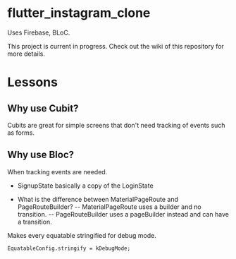 # flutter_instagram_clone

Uses Firebase, BLoC.

This project is current in progress. Check out the wiki of this repository for more details.


# Lessons
## Why use Cubit?
Cubits are great for simple screens that don't need tracking of events such as forms.

## Why use Bloc?
When tracking events are needed.


* SignupState basically a copy of the LoginState

- What is the difference between MaterialPageRoute and PageRouteBuilder?
-- MaterialPageRoute uses a builder and no transition.
-- PageRouteBuilder uses a pageBuilder instead and can have a transition.

Makes every equatable stringified for debug mode.
```
EquatableConfig.stringify = kDebugMode;
```
